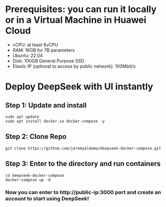 # Prerequisites: you can run it locally or in a Virtual Machine in Huawei Cloud
- vCPU: at least 8vCPU
- RAM: 16GB for 7B parameters
- Ubuntu: 22.04
- Disk: 100GB General Purpose SSD
- Elastic IP (optional to access by public network): 100Mbit/s 
# Deploy DeepSeek with UI instantly

## Step 1: Update and install
```
sudo apt update
sudo apt install docker.io docker-compose -y
```

## Step 2: Clone Repo
```
git clone https://github.com/jeremyaldama/deepseek-docker-compose.git
```

## Step 3: Enter to the directory and run containers
```
cd deepseek-docker-compose
docker-compose up -d
```
### Now you can enter to http://public-ip:3000 port and create an account to start using DeepSeek!
